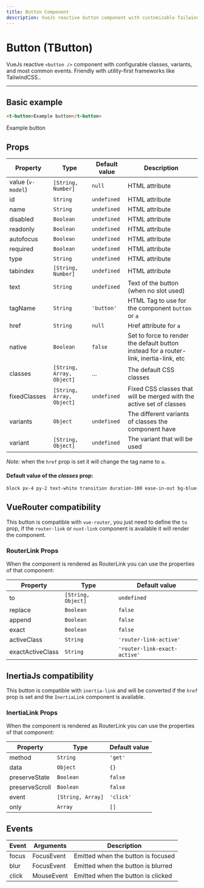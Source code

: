 ```yaml
---
title: Button Component
description: VueJs reactive button component with customizable TailwindCSS or any CSS Framework classes.
---
```


# Button (TButton)

VueJs reactive `<button />` component with configurable classes, variants, and most common events. Friendly with utility-first frameworks like TailwindCSS..

<t-button-playground></t-button-playground>

<hr>

## Basic example

```html
<t-button>Example button</t-button>
```

<preview>
  <t-button>Example button</t-button>
</preview>


## Props

| Property          | Type                      | Default value | Description                                                                            |
| ----------------- | ------------------------- | ------------- | -------------------------------------------------------------------------------------- |
| value (`v-model`) | `[String, Number]`        | `null`        | HTML attribute                                                                         |
| id                | `String`                  | `undefined`   | HTML attribute                                                                         |
| name              | `String`                  | `undefined`   | HTML attribute                                                                         |
| disabled          | `Boolean`                 | `undefined`   | HTML attribute                                                                         |
| readonly          | `Boolean`                 | `undefined`   | HTML attribute                                                                         |
| autofocus         | `Boolean`                 | `undefined`   | HTML attribute                                                                         |
| required          | `Boolean`                 | `undefined`   | HTML attribute                                                                         |
| type              | `String`                  | `undefined`   | HTML attribute                                                                         |
| tabindex          | `[String, Number]`        | `undefined`   | HTML attribute                                                                         |
| text              | `String`                  | `undefined`   | Text of the button (when no slot used)                                                 |
| tagName           | `String`                  | `'button'`    | HTML Tag to use for the component `button` or `a`                                      |
| href              | `String`                  | `null`        | Href attribute for `a`                                                                 |
| native            | `Boolean`                 | `false`       | Set to force to render the default button instead for a router-link, inertia-link, etc |
| classes           | `[String, Array, Object]` | ...           | The default CSS classes                                                                |
| fixedClasses      | `[String, Array, Object]` | `undefined`   | Fixed CSS classes that will be merged with the active set of classes                   |
| variants          | `Object`                  | `undefined`   | The different variants of classes the component have                                   |
| variant           | `[String, Object]`        | `undefined`   | The variant that will be used                                                          |

*Note:* when the `href` prop is set it will change the tag name to `a`.

#### Default value of the *classes* prop:

```css
block px-4 py-2 text-white transition duration-100 ease-in-out bg-blue-500 border border-transparent rounded shadow-sm hover:bg-blue-600 focus:border-blue-500 focus:ring-2 focus:ring-blue-500 focus:outline-none focus:ring-opacity-50 disabled:opacity-50
```

## VueRouter compatibility

This button is compatible with `vue-router`, you just need to define the `to` prop, if the `router-link` or `nuxt-link` component is available it will render the component.

### RouterLink Props

When the component is rendered as RouterLink you can use the properties of that component:

| Property         | Type               | Default value                |
| ---------------- | ------------------ | ---------------------------- |
| to               | `[String, Object]` | `undefined`                  |
| replace          | `Boolean`          | `false`                      |
| append           | `Boolean`          | `false`                      |
| exact            | `Boolean`          | `false`                      |
| activeClass      | `String`           | `'router-link-active'`       |
| exactActiveClass | `String`           | `'router-link-exact-active'` |

## InertiaJs compatibility

This button is compatible with `inertia-link` and will be converted if the `href` prop is set and the `InertiaLink` component is available.

### InertiaLink Props

When the component is rendered as RouterLink you can use the properties of that component:

| Property       | Type              | Default value |
| -------------- | ----------------- | ------------- |
| method         | `String`          | `'get'`       |
| data           | `Object`          | `{}`          |
| preserveState  | `Boolean`         | `false`       |
| preserveScroll | `Boolean`         | `false`       |
| event          | `[String, Array]` | `'click'`     |
| only           | `Array`           | `[]`          |

## Events

| Event | Arguments  | Description                        |
| ----- | ---------- | ---------------------------------- |
| focus | FocusEvent | Emitted when the button is focused |
| blur  | FocusEvent | Emitted when the button is blurred |
| click | MouseEvent | Emitted when the button is clicked |
